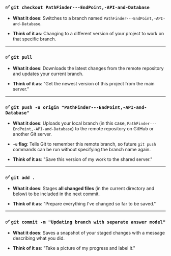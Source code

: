 ### ✅ `git checkout PathFinder---EndPoint,-API-and-Database`

-   **What it does**: Switches to a branch named `PathFinder---EndPoint,-API-and-Database`.

-   **Think of it as**: Changing to a different version of your project to work on that specific branch.

* * * * *

### ✅ `git pull`

-   **What it does**: Downloads the latest changes from the remote repository and updates your current branch.

-   **Think of it as**: "Get the newest version of this project from the main server."

* * * * *

### ✅ `git push -u origin "PathFinder---EndPoint,-API-and-Database"`

-   **What it does**: Uploads your local branch (in this case, `PathFinder---EndPoint,-API-and-Database`) to the remote repository on GitHub or another Git server.

-   **`-u` flag**: Tells Git to remember this remote branch, so future `git push` commands can be run without specifying the branch name again.

-   **Think of it as**: "Save this version of my work to the shared server."

* * * * *

### ✅ `git add .`

-   **What it does**: Stages **all changed files** (in the current directory and below) to be included in the next commit.

-   **Think of it as**: "Prepare everything I've changed so far to be saved."

* * * * *

### ✅ `git commit -m "Updating branch with separate answer model"`

-   **What it does**: Saves a snapshot of your staged changes with a message describing what you did.

-   **Think of it as**: "Take a picture of my progress and label it."
